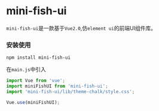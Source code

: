 # mini-fish-ui

`mini-fish-ui`是一款基于`Vue2.0`,仿`element ui`的前端UI组件库。

### 安装使用

`npm install mini-fish-ui`

在`main.js`中引入
```javascript
import Vue from 'vue';
import miniFishUI from 'mini-fish-ui';
import 'mini-fish-ui/lib/theme-chalk/style.css';

Vue.use(miniFishUI);
```
